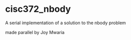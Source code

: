 # cisc372_nbody
A serial implementation of a solution to the nbody problem

made parallel by Joy Mwaria
